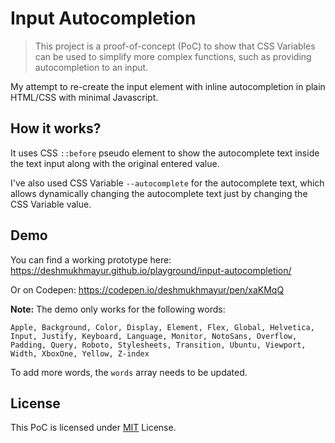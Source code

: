 # Input Autocompletion

> This project is a proof-of-concept (PoC) to show that CSS Variables can be used to simplify more complex functions, such as providing autocompletion to an input.

My attempt to re-create the input element with inline autocompletion in plain HTML/CSS with minimal Javascript.

## How it works?

It uses CSS `::before` pseudo element to show the autocomplete text inside the text input along with the original entered value.

I've also used CSS Variable `--autocomplete` for the autocomplete text, which allows dynamically changing the autocomplete text just by changing the CSS Variable value.

## Demo

You can find a working prototype here: https://deshmukhmayur.github.io/playground/input-autocompletion/

Or on Codepen: https://codepen.io/deshmukhmayur/pen/xaKMqQ

**Note:**
The demo only works for the following words:

```text
Apple, Background, Color, Display, Element, Flex, Global, Helvetica, Input, Justify, Keyboard, Language, Monitor, NotoSans, Overflow, Padding, Query, Roboto, Stylesheets, Transition, Ubuntu, Viewport, Width, XboxOne, Yellow, Z-index
```

To add more words, the `words` array needs to be updated.

## License

This PoC is licensed under [MIT](LICENSE) License.
